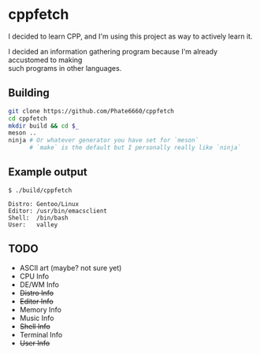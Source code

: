 # cppfetch

I decided to learn CPP, and I'm using this project as way to actively learn it.

I decided an information gathering program because I'm already accustomed to making<br>
such programs in other languages.

## Building

```bash
git clone https://github.com/Phate6660/cppfetch
cd cppfetch
mkdir build && cd $_
meson ..
ninja # Or whatever generator you have set for `meson`
      # `make` is the default but I personally really like `ninja`
```

## Example output

`$ ./build/cppfetch`

```
Distro: Gentoo/Linux
Editor: /usr/bin/emacsclient
Shell:  /bin/bash
User:   valley
```

## TODO

- ASCII art (maybe? not sure yet)
- CPU Info
- DE/WM Info
- ~~Distro Info~~
- ~~Editor Info~~
- Memory Info
- Music Info
- ~~Shell Info~~
- Terminal Info
- ~~User Info~~
